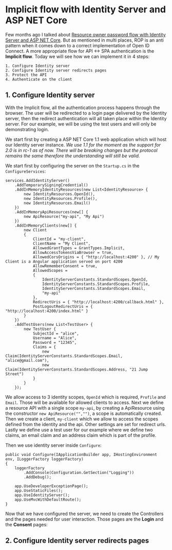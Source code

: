 # Implicit flow with Identity Server and ASP NET Core

Few months ago I talked about [Resource owner password flow with Identity Server and ASP NET Core](https://kimsereyblog.blogspot.sg/2017/04/resourceownerpassword-with-identity.html). But as mentioned in multi places, ROP is an anti pattern when it comes down to a correct implementation of Open ID Connect. A more appropriate flow for API <-> SPA authentication is the __Implicit flow__. Today we will see how we can implement it in 4 steps:

```
1. Configure Identity server
2. Configure Identity server redirects pages
3. Protect the API
4. Authenticate on the client
```

## 1. Configure Identity server

With the Implicit flow, all the authentication process happens through the browser. The user will be redirected to a login page delivered by the Identity server, then the redirect authentication will all taken place within the Identity server.
For our example, we will be using the test users and will only be demonstrating login. 

We start first by creating a ASP NET Core 1.1 web application which will host our Identity server instance. _We use 1.1 for the moment as the support for 2.0 is in rc-1 as of now. There will be breaking changes but the protocol remains the same therefore the understanding will still be valid._

We start first by configuring the server on the `Startup.cs` in the `ConfigureServices`:

```
services.AddIdentityServer()
    .AddTemporarySigningCredential()
    .AddInMemoryIdentityResources(new List<IdentityResource> {
        new IdentityResources.OpenId(),
        new IdentityResources.Profile(),
        new IdentityResources.Email()
    })
    .AddInMemoryApiResources(new[] {
        new ApiResource("my-api", "My Api")
    })
    .AddInMemoryClients(new[] {
        new Client
        {
            ClientId = "my-client",
            ClientName = "My Client",
            AllowedGrantTypes = GrantTypes.Implicit,
            AllowAccessTokensViaBrowser = true,
            AllowedCorsOrigins = { "http://localhost:4200" }, // My Client is a Angular application served on port 4200
            AllowRememberConsent = true,
            AllowedScopes =
            {
                IdentityServerConstants.StandardScopes.OpenId,
                IdentityServerConstants.StandardScopes.Profile,
                IdentityServerConstants.StandardScopes.Email,
                "my-api"
            },
            RedirectUris = { "http://localhost:4200/callback.html" },
            PostLogoutRedirectUris = { "http://localhost:4200/index.html" }
        }
    })
    .AddTestUsers(new List<TestUser> {
        new TestUser {
            SubjectId = "alice",
            Username = "Alice",
            Password = "12345",
            Claims = {
                new Claim(IdentityServerConstants.StandardScopes.Email, "alice@gmail.com"),
                new Claim(IdentityServerConstants.StandardScopes.Address, "21 Jump Street")
            }
        }
    });
```

We allow access to 3 identity scopes, `OpenId` which is required, `Profile` and `Email`. Those will be available for allowed clients to access. Next we define a resource API with a single scope `my-api`, by creating a ApiResource using the constructor `new ApiResource("","")`, a scope is automatically created. Then we create a client, `my-client` which we allow to access the scopes defined from the identity and the api. Other settings are set for redirect urls. Lastly we define use a test user for our example where we define two claims, an email claim and an address claim which is part of the profile.

Then we use identity server inside `Configure`:

```
public void Configure(IApplicationBuilder app, IHostingEnvironment env, ILoggerFactory loggerFactory)
{
    loggerFactory
        .AddConsole(Configuration.GetSection("Logging"))
        .AddDebug();

    app.UseDeveloperExceptionPage();
    app.UseStaticFiles();
    app.UseIdentityServer();
    app.UseMvcWithDefaultRoute();
}
```

Now that we have configured the server, we need to create the Controllers and the pages needed for user interaction. Those pages are the __Login__ and the __Consent__ pages:

## 2. Configure Identity server redirects pages